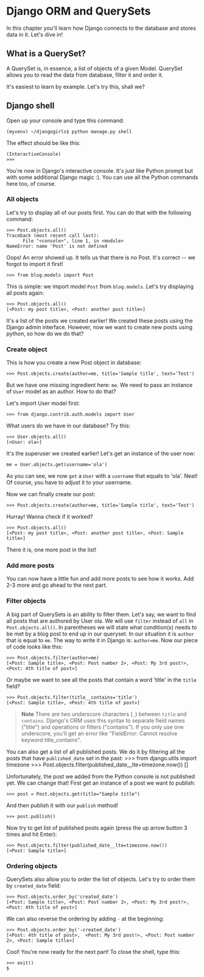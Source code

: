 # Django ORM and QuerySets

In this chapter you'll learn how Django connects to the database and stores data in it. Let's dive in!


## What is a QuerySet?

A QuerySet is, in essence, a list of objects of a given Model. QuerySet allows you to read the data from database, filter it and order it.

It's easiest to learn by example. Let's try this, shall we?


## Django shell

Open up your console and type this command:

    (myvenv) ~/djangogirls$ python manage.py shell

The effect should be like this:

    (InteractiveConsole)
    >>>

You're now in Django's interactive console. It's just like Python prompt but with some additional Django magic :). You can use all the Python commands here too, of course.


### All objects

Let's try to display all of our posts first. You can do that with the following command:

    >>> Post.objects.all()
    Traceback (most recent call last):
          File "<console>", line 1, in <module>
    NameError: name 'Post' is not defined

Oops! An error showed up. It tells us that there is no Post. It's correct -- we forgot to import it first!

    >>> from blog.models import Post

This is simple: we import model `Post` from `blog.models`. Let's try displaying all posts again:

    >>> Post.objects.all()
    [<Post: my post title>, <Post: another post title>]

It's a list of the posts we created earlier! We created these posts using the Django admin interface. However, now we want to create new posts using python, so how do we do that?


### Create object

This is how you create a new Post object in database:

    >>> Post.objects.create(author=me, title='Sample title', text='Test')

But we have one missing ingredient here: `me`. We need to pass an instance of `User` model as an author. How to do that?

Let's import User model first:

    >>> from django.contrib.auth.models import User

What users do we have in our database? Try this:

    >>> User.objects.all()
    [<User: ola>]

It's the superuser we created earlier! Let's get an instance of the user now:

    me = User.objects.get(username='ola')

As you can see, we now `get` a `User` with a `username` that equals to 'ola'. Neat! Of course, you have to adjust it to your username.

Now we can finally create our post:

    >>> Post.objects.create(author=me, title='Sample title', text='Test')

Hurray! Wanna check if it worked?

    >>> Post.objects.all()
    [<Post: my post title>, <Post: another post title>, <Post: Sample title>]

There it is, one more post in the list!


### Add more posts

You can now have a little fun and add more posts to see how it works. Add 2-3 more and go ahead to the next part.


### Filter objects

A big part of QuerySets is an ability to filter them. Let's say, we want to find all posts that are authored by User ola. We will use `filter` instead of `all` in `Post.objects.all()`. In parentheses we will state what condition(s) needs to be met by a blog post to end up in our queryset. In our situation it is `author` that is equal to `me`. The way to write it in Django is: `author=me`. Now our piece of code looks like this:

    >>> Post.objects.filter(author=me)
    [<Post: Sample title>, <Post: Post number 2>, <Post: My 3rd post!>, <Post: 4th title of post>]

Or maybe we want to see all the posts that contain a word 'title' in the `title` field?

    >>> Post.objects.filter(title__contains='title')
    [<Post: Sample title>, <Post: 4th title of post>]

> **Note** There are two underscore characters (`_`) between `title` and `contains`. Django's ORM uses this syntax to separate field names ("title") and operations or filters ("contains"). If you only use one underscore, you'll get an error like "FieldError: Cannot resolve keyword title_contains".

You can also get a list of all published posts. We do it by filtering all the posts that have `published_date` set in the past:
    >>> from django.utils import timezone
    >>> Post.objects.filter(published_date__lte=timezone.now())
    []

Unfortunately, the post we added from the Python console is not published yet. We can change that! First get an instance of a post we want to publish:

    >>> post = Post.objects.get(title="Sample title")

And then publish it with our `publish` method!

    >>> post.publish()

Now try to get list of published posts again (press the up arrow button 3 times and hit Enter):

    >>> Post.objects.filter(published_date__lte=timezone.now())
    [<Post: Sample title>]


### Ordering objects

QuerySets also allow you to order the list of objects. Let's try to order them by `created_date` field:

    >>> Post.objects.order_by('created_date')
    [<Post: Sample title>, <Post: Post number 2>, <Post: My 3rd post!>, <Post: 4th title of post>]

We can also reverse the ordering by adding `-` at the beginning:

    >>> Post.objects.order_by('-created_date')
    [<Post: 4th title of post>,  <Post: My 3rd post!>, <Post: Post number 2>, <Post: Sample title>]

Cool! You're now ready for the next part! To close the shell, type this:

    >>> exit()
    $
